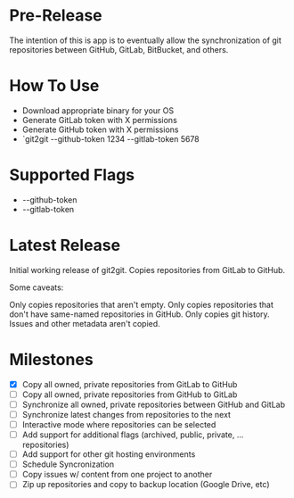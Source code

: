 # Pre-Release

The intention of this is app is to eventually allow the synchronization of git repositories between GitHub, GitLab, BitBucket, and others.

# How To Use

* Download appropriate binary for your OS
* Generate GitLab token with X permissions
* Generate GitHub token with X permissions
* `git2git --github-token 1234 --gitlab-token 5678


# Supported Flags

* --github-token
* --gitlab-token

# Latest Release
Initial working release of git2git. Copies repositories from GitLab to GitHub.

Some caveats:

Only copies repositories that aren't empty.
Only copies repositories that don't have same-named repositories in GitHub.
Only copies git history. Issues and other metadata aren't copied.

# Milestones

- [X] Copy all owned, private repositories from GitLab to GitHub
- [ ] Copy all owned, private repositories from GitHub to GitLab
- [ ] Synchronize all owned, private repositories between GitHub and GitLab
- [ ] Synchronize latest changes from repositories to the next
- [ ] Interactive mode where repositories can be selected
- [ ] Add support for additional flags (archived, public, private, ... repositories)
- [ ] Add support for other git hosting environments
- [ ] Schedule Syncronization
- [ ] Copy issues w/ content from one project to another
- [ ] Zip up repositories and copy to backup location (Google Drive, etc)
